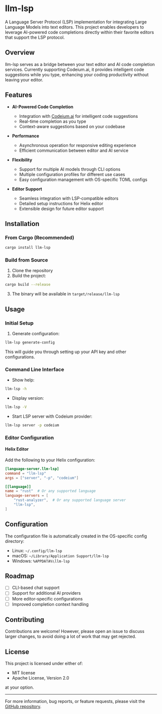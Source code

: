 # llm-lsp

A Language Server Protocol (LSP) implementation for integrating Large Language Models into text editors. This project enables developers to leverage AI-powered code completions directly within their favorite editors that support the LSP protocol.

## Overview

llm-lsp serves as a bridge between your text editor and AI code completion services. Currently supporting Codeium.ai, it provides intelligent code suggestions while you type, enhancing your coding productivity without leaving your editor.

## Features

- **AI-Powered Code Completion**
  - Integration with [Codeium.ai](https://codeium.ai) for intelligent code suggestions
  - Real-time completion as you type
  - Context-aware suggestions based on your codebase

- **Performance**
  - Asynchronous operation for responsive editing experience
  - Efficient communication between editor and AI service

- **Flexibility**
  - Support for multiple AI models through CLI options
  - Multiple configuration profiles for different use cases
  - Easy configuration management with OS-specific TOML configs

- **Editor Support**
  - Seamless integration with LSP-compatible editors
  - Detailed setup instructions for Helix editor
  - Extensible design for future editor support

## Installation

### From Cargo (Recommended)

```bash
cargo install llm-lsp
```

### Build from Source

1. Clone the repository
2. Build the project:
```bash
cargo build --release
```
3. The binary will be available in `target/release/llm-lsp`

## Usage

### Initial Setup

1. Generate configuration:
```bash
llm-lsp generate-config
```
This will guide you through setting up your API key and other configurations.

### Command Line Interface

- Show help:
```bash
llm-lsp -h
```

- Display version:
```bash
llm-lsp -V
```

- Start LSP server with Codeium provider:
```bash
llm-lsp server -p codeium
```

### Editor Configuration

#### Helix Editor

Add the following to your Helix configuration:

```toml
[language-server.llm-lsp]
command = "llm-lsp"
args = ["server", "-p", "codeium"]

[[language]]
name = "rust"  # Or any supported language
language-servers = [
    "rust-analyzer",  # Or any supported language server
    "llm-lsp",
]
```

## Configuration

The configuration file is automatically created in the OS-specific config directory:
- Linux: `~/.config/llm-lsp`
- macOS: `~/Library/Application Support/llm-lsp`
- Windows: `%APPDATA%\llm-lsp`

## Roadmap

- [ ] CLI-based chat support
- [ ] Support for additional AI providers
- [ ] More editor-specific configurations
- [ ] Improved completion context handling

## Contributing

Contributions are welcome! However, please open an issue to discuss larger changes, to avoid doing a lot of work that may get rejected.

## License

This project is licensed under either of:
- MIT license
- Apache License, Version 2.0

at your option.

---
For more information, bug reports, or feature requests, please visit the [GitHub repository](https://github.com/rosarp/llm-lsp).
